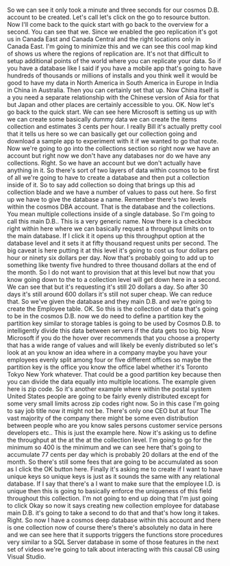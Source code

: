 So we can see it only took a minute and three seconds for our cosmos D.B. account to be created.
Let's call let's click on the go to resource button.
Now I'll come back to the quick start with go back to the overview for a second.
You can see that we.
Since we enabled the geo replication it's got us in Canada East and Canada Central and the right locations
only in Canada East.
I'm going to minimize this and we can see this cool map kind of shows us where the regions of replication
are.
It's not that difficult to setup additional points of the world where you can replicate your data.
So if you have a database like I said if you have a mobile app that's going to have hundreds of thousands
or millions of installs and you think well it would be good to have my data in North America in South
America in Europe in India in China in Australia.
Then you can certainly set that up.
Now China itself is a you need a separate relationship with the Chinese version of Asia for that but
Japan and other places are certainly accessible to you.
OK.
Now let's go back to the quick start.
We can see here Microsoft is setting us up with we can create some basically dummy data we can create
the items collection and
estimates 3 cents per hour.
I really Bill it's actually pretty cool that it tells us here so we can basically get our collection
going and download a sample app to experiment with it if we wanted to go that route.
Now we're going to go into the collections section so right now we have an account but right now we
don't have any databases nor do we have any collections.
Right.
So we have an account but we don't actually have anything in it.
So there's sort of two layers of data within cosmos to be first of all we're going to have to create
a database and then put a collection inside of it.
So to say add collection
so doing that brings up this ad collection blade and we have a number of values to pass out here.
So first up we have to give the database a name.
Remember there's two levels within the cosmos DBA account.
That is the database and the collections.
You mean multiple collections inside of a single database.
So I'm going to call this main D.B..
This is a very generic name.
Now there is a checkbox right within here where we can basically request a throughput limits on to the
main database.
If I click it it opens up this throughput option at the database level and it sets it at fifty thousand
request units per second.
The big caveat is here putting it at this level it's going to cost us four dollars per hour or ninety
six dollars per day.
Now that's probably going to add up to something like twenty five hundred to three thousand dollars
at the end of the month.
So I do not want to provision that at this level but now that you know going down to the to a collection
level will get down here in a second.
We can see that but it's requesting it's still 20 dollars a day.
So after 30 days it's still around 600 dollars it's still not super cheap.
We can reduce that.
So we've given the database and they main D.B. and we're going to create the Employee table.
OK.
So this is the collection of data that's going to be in the cosmos D.B. now we do need to define a partition
key the partition key similar to storage tables is going to be used by Cosmos D.B. to intelligently
divide this data between servers if the data gets too big.
Now Microsoft if you do the hover over recommends that you choose a property that has a wide range of
values and will likely be evenly distributed so let's look at an you know an idea where in a company
maybe you have your employees evenly split among four or five different offices so maybe the partition
key is the office you know the office label whether it's Toronto Tokyo New York whatever.
That could be a good partition key because then you can divide the data equally into multiple locations.
The example given here is zip code.
So it's another example where within the postal system United States people are going to be fairly evenly
distributed except for some very small limits across zip codes right now.
So in this case I'm going to say job title now it might not be.
There's only one CEO but at four The vast majority of the company there might be some even distribution
between people who are you know sales persons customer service persons developers etc..
This is just the example here.
Now it's asking us to define the throughput at the at the at the collection level.
I'm going to go for the minimum so 400 is the minimum and we can see here that's going to accumulate
77 cents per day which is probably 20 dollars at the end of the month.
So there's still some fees that are going to be accumulated as soon as I click the OK button here.
Finally it's asking me to create if I want to have unique keys so unique keys is just as it sounds the
same with any relational database.
If I say that there's a I want to make sure that the employee I.D. is unique then this is going to basically
enforce the uniqueness of this field throughout this collection.
I'm not going to end up doing that I'm just going to click Okay so now it says creating new collection
employee for database main D.B. it's going to take a second to do that and that's how long it takes.
Right.
So now I have a cosmos deep database within this account and there is one collection now of course there's
there's absolutely no data in here and we can see here that it supports triggers the functions store
procedures very similar to a SQL Server database in some of those features in the next set of videos
we're going to talk about interacting with this causal CB using Visual Studio.

